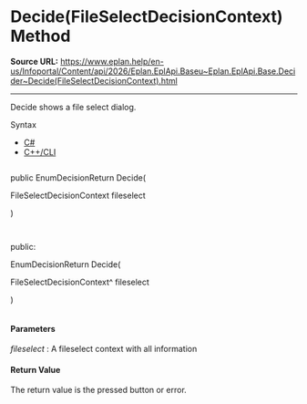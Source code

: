 # Decide(FileSelectDecisionContext) Method

**Source URL:** https://www.eplan.help/en-us/Infoportal/Content/api/2026/Eplan.EplApi.Baseu~Eplan.EplApi.Base.Decider~Decide(FileSelectDecisionContext).html

---

Decide shows a file select dialog.

Syntax

- [C#](#i-syntax-CS)
- [C++/CLI](#i-syntax-CPP2005)

```
```
public EnumDecisionReturn Decide( 

   FileSelectDecisionContext fileselect

)
```
```

```
```
public:

EnumDecisionReturn Decide( 

   FileSelectDecisionContext^ fileselect

)
```
```

#### Parameters

*fileselect*
:   A fileselect context with all information

#### Return Value

The return value is the pressed button or error.
